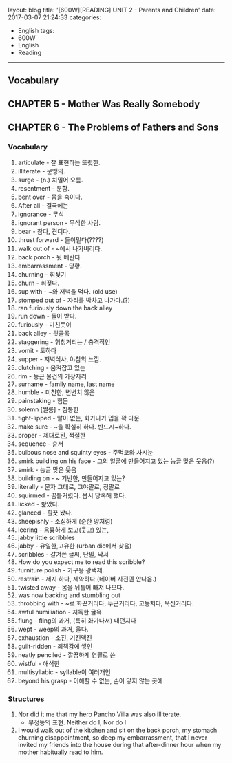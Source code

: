 layout: blog
title: '[600W][READING] UNIT 2 - Parents and Children'
date: 2017-03-07 21:24:33
categories: 
- English
tags:
- 600W
- English
- Reading
---

## Vocabulary



## CHAPTER 5 - Mother Was Really Somebody

 
 
## CHAPTER 6 - The Problems of Fathers and Sons

### Vocabulary

1. articulate - 잘 표현하는 또렷한.
1. illiterate - 문맹의.
1. surge - (n.) 치밀어 오름.
1. resentment - 분함.
1. bent over - 몸을 숙이다.
1. After all - 결국에는
1. ignorance - 무식
1. ignorant person - 무식한 사람.
1. bear - 참다, 견디다.
1. thrust forward - 들이밀다(????)
1. walk out of - ~에서 나가버리다.
1. back porch - 뒷 베란다
1. embarrassment - 당황.
1. churning - 휘젖기
1. churn -  휘젖다.
1. sup with - ~와 저녁을 먹다. (old use) 
1. stomped out of - 자리를 박차고 나가다.(?)
1. ran furiously down the back alley
1. run down - 들이 받다.
1. furiously - 미친듯이
1. back alley - 뒷골목 
1. staggering - 휘청거리는 / 충격적인
1. vomit - 토하다
1. supper - 저녁식사, 야참의 느낌.
1. clutching - 움켜잡고 있는
1. rim - 둥근 물건의 가장자리
1. surname - family name, last name 
1. humble - 미천한, 변변치 않은
1. painstaking - 힘든
1. solemn [썰룸] - 침통한 
1. tight-lipped - 말이 없는, 화가나가 입을 꽉 다문.
1. make sure - ~을 확실히 하다. 반드시~하다.
1. proper - 제대로된, 적절한
1. sequence - 순서
1. bulbous nose and squinty eyes - 주먹코와 사시눈 
1. smirk building on his face - 그의 얼굴에 만들어지고 있는 능글 맞은 웃음(?)
1. smirk - 능글 맞은 웃음
1. building on - ~ 기반한, 만들어지고 있는?
1. literally - 문자 그대로, 그야말로, 정말로
1. squirmed - 꿈틀거렸다. 몹시 당혹해 했다.
1. licked - 핥았다. 
1. glanced - 힐끗 봤다.
1. sheepishly - 소심하게 (순한 양처럼)
1. leering - 음흉하게 보고(웃고) 있는, 
1. jabby little scribbles
1. jabby - 유일한,고유한 (urban dic에서 찾음)
1. scribbles - 갈겨쓴 글씨, 난필, 낙서
1. How do you expect me to read this scribble?
1. furniture polish - 가구용 광택제.
1. restrain - 제지 하다, 제약하다 (네이버 사전엔 안나옴.)
1. twisted away - 몸을 뒤틀어 빠져 나오다.
1. was now backing and stumbling out
1. throbbing with - ~로 화끈거리다, 두근거리다, 고동치다, 욱신거리다.
1. awful humiliation - 지독한 굴욕
1. flung - fling의 과거, (특히 화가나서) 내던지다
1. wept - weep의 과거, 울다.
1. exhaustion - 소진, 기진맥진
1. guilt-ridden - 죄책감에 쌓인
1. neatly penciled - 깔끔하게 연필로 쓴
1. wistful - 애석한
1. multisyllabic - syllable이 여러개인
1. beyond his grasp - 이해할 수 없는, 손이 닿지 않는 곳에

### Structures
1. Nor did it me that my hero Pancho Villa was also illiterate.
    - 부정동의 표현. Neither do I, Nor do I
1. I would walk out of the kitchen and sit on the back porch, my stomach churning disappointment, so deep my embarrassment, that I never invited my friends into the house during that after-dinner hour when my mother habitually read to him.


